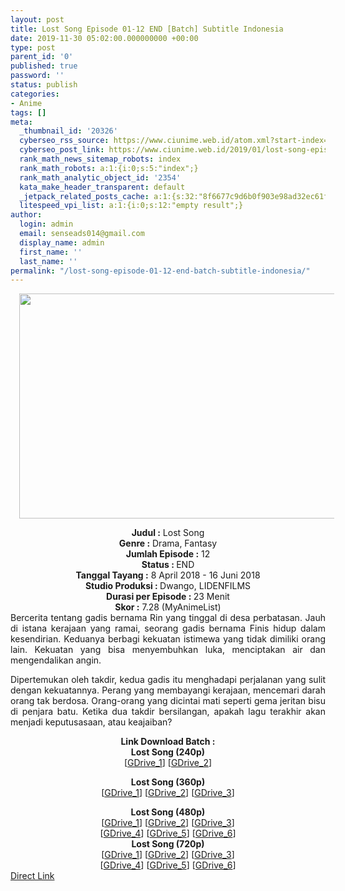 ```yaml
---
layout: post
title: Lost Song Episode 01-12 END [Batch] Subtitle Indonesia
date: 2019-11-30 05:02:00.000000000 +00:00
type: post
parent_id: '0'
published: true
password: ''
status: publish
categories:
- Anime
tags: []
meta:
  _thumbnail_id: '20326'
  cyberseo_rss_source: https://www.ciunime.web.id/atom.xml?start-index=1351&max-results=150
  cyberseo_post_link: https://www.ciunime.web.id/2019/01/lost-song-episode-01-12-end-batch.html
  rank_math_news_sitemap_robots: index
  rank_math_robots: a:1:{i:0;s:5:"index";}
  rank_math_analytic_object_id: '2354'
  kata_make_header_transparent: default
  _jetpack_related_posts_cache: a:1:{s:32:"8f6677c9d6b0f903e98ad32ec61f8deb";a:2:{s:7:"expires";i:1655371974;s:7:"payload";a:0:{}}}
  litespeed_vpi_list: a:1:{i:0;s:12:"empty result";}
author:
  login: admin
  email: senseads014@gmail.com
  display_name: admin
  first_name: ''
  last_name: ''
permalink: "/lost-song-episode-01-12-end-batch-subtitle-indonesia/"
---
```

<div class="separator" style="clear: both; text-align: center;"><a href="https://2.bp.blogspot.com/-8hyr9IAzPRs/XDcjW_jnpcI/AAAAAAAAG6k/GJaRQwz2HzobPjMP8iA0iiSDN17lzc6-wCLcBGAs/s1600/Lost%2BSong.jpg" imageanchor="1" style="margin-left: 1em; margin-right: 1em;"><img border="0" data-original-height="720" data-original-width="1280" height="360" src="{{ site.baseurl }}/assets/2019/11/Lost%2BSong.jpg" width="640" /></a></div>
<p>
<div style="text-align: center;"><b>Judul :</b> Lost Song</div>
<div style="text-align: center;"><b><b>Genre :</b></b> Drama, Fantasy</div>
<div style="text-align: center;"><b>Jumlah Episode :</b> 12<br /><b>Status :&nbsp;</b>END<br /><b>Tanggal Tayang :</b> 8 April 2018 - 16 Juni 2018<br /><b>Studio Produksi : </b>Dwango, LIDENFILMS<br /><b>Durasi per Episode :&nbsp;</b>23 Menit</div>
<div style="text-align: center;"><b>Skor :</b> 7.28 (MyAnimeList)</div>
<div style="text-align: justify;"></div>
<div style="text-align: justify;">Bercerita tentang gadis bernama Rin yang tinggal di desa perbatasan. Jauh di istana kerajaan yang ramai, seorang gadis bernama Finis hidup dalam kesendirian. Keduanya berbagi kekuatan istimewa yang tidak dimiliki orang lain. Kekuatan yang bisa menyembuhkan luka, menciptakan air dan mengendalikan angin.</p>
<p>Dipertemukan oleh takdir, kedua gadis itu menghadapi perjalanan yang sulit dengan kekuatannya. Perang yang membayangi kerajaan, mencemari darah orang tak berdosa. Orang-orang yang dicintai mati seperti gema jeritan bisu di penjara batu. Ketika dua takdir bersilangan, apakah lagu terakhir akan menjadi keputusasaan, atau keajaiban?</p></div>
<div style="text-align: justify;"></div>
<div style="text-align: justify;"></div>
<div style="text-align: center;"><b>Link Download Batch :</b></div>
<div style="text-align: center;">
<div style="text-align: center;"><b>Lost Song (240p)</b></div>
<div style="text-align: center;">[<a href="https://drive.google.com/uc?id=1c2D-WxpXNsSxfjznugLcAeyUZhTMYN8U" target="_blank" rel="noopener">GDrive_1</a>] [<a href="https://drive.google.com/uc?id=1PTDAd1eQE6liqUmByIYvdJySx2uPY19z" target="_blank" rel="noopener">GDrive_2</a>]</div>
<p></div>
<div style="text-align: center;"><b>Lost Song (360p)</b></div>
<div style="text-align: center;">[<a href="https://drive.google.com/uc?id=1BW6cR8Ts5aTk4ISi2XoYYuw0fjuyptQ_" target="_blank" rel="noopener">GDrive_1</a>] [<a href="https://drive.google.com/uc?id=1UJH4CKpOscGH4GPaPaByP8lWWb3GlRcc" target="_blank" rel="noopener">GDrive_2</a>] [<a href="https://drive.google.com/uc?id=1tjQz9br30YWH7VQjXdbx6UO_Ca7qJQtT" target="_blank" rel="noopener">GDrive_3</a>]</p>
</div>
<div style="text-align: center;"><b>Lost Song (480p)</b><br />[<a href="https://drive.google.com/uc?id=1gkIcdvz05knmfu4GwxqsRPqBP7xhExU4" target="_blank" rel="noopener">GDrive_1</a>] [<a href="https://drive.google.com/uc?id=1T5Vg-bbQqFLPw4L6nZ5e8nmwDDlzgvnt" target="_blank" rel="noopener">GDrive_2</a>] [<a href="https://drive.google.com/uc?id=1dkU25yqVp1301QBom8HVYBQUjA-aibQ0" target="_blank" rel="noopener">GDrive_3</a>]<br />[<a href="https://drive.google.com/uc?id=1vpWBC8XAuPZDcATSgkk2Lc1G4zGTVGvH" target="_blank" rel="noopener">GDrive_4</a>] [<a href="https://drive.google.com/uc?id=1oiV6-ovCIaYn1WWIZOU3M5Jzucoi0_3y" target="_blank" rel="noopener">GDrive_5</a>] [<a href="https://drive.google.com/uc?id=1xVEzT184DJae78MKxC1gwwOKmRiAysCI" target="_blank" rel="noopener">GDrive_6</a>]</div>
<div style="text-align: center;"><b>Lost Song (720p)</b><br />[<a href="https://drive.google.com/uc?id=1NyB7hqntDgUC06RjP6gL7reo4EDsUwvi" target="_blank" rel="noopener">GDrive_1</a>] [<a href="https://drive.google.com/uc?id=1882Vd3qBru80MDtO4JXzRQyC0SRuqE3G" target="_blank" rel="noopener">GDrive_2</a>] [<a href="https://drive.google.com/uc?id=1XSazqNzMqwzReFxl0mzwUiM9f5kh2Q5K" target="_blank" rel="noopener">GDrive_3</a>]<br />[<a href="https://drive.google.com/uc?id=1egarlNQN39H3AVNOTVUzP-v_DI2T1o9_" target="_blank" rel="noopener">GDrive_4</a>] [<a href="https://drive.google.com/uc?id=17qkUwYJwsAP4ubzheO6jMlhES54uHHhq" target="_blank" rel="noopener">GDrive_5</a>] [<a href="https://drive.google.com/uc?id=1-Qt4h5ZHM6spsE4ChywDvAllPRfA9C29" target="_blank" rel="noopener">GDrive_6</a>]</div>
<link rel="stylesheet" href="https://cdnjs.cloudflare.com/ajax/libs/font-awesome/4.7.0/css/font-awesome.min.css" />
<div class="divbtn"> <a href="https://handymansurrender.com/fihup8buzv?key=94550f7ce39444073321dde3b8782f97" class="btn"><i class="fa fa-download"></i> Direct Link</a> </div>
